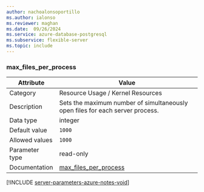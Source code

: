 ```yaml
---
author: nachoalonsoportillo
ms.author: ialonso
ms.reviewer: maghan
ms.date:  09/26/2024
ms.service: azure-database-postgresql
ms.subservice: flexible-server
ms.topic: include
---
```

### max_files_per_process

| Attribute      | Value                                                      |
|----------------|------------------------------------------------------------|
| Category       | Resource Usage / Kernel Resources |
| Description    | Sets the maximum number of simultaneously open files for each server process. |
| Data type      | integer   |
| Default value  | `1000`        |
| Allowed values | `1000`         |
| Parameter type | read-only      |
| Documentation  | [max_files_per_process](https://www.postgresql.org/docs/13/runtime-config-resource.html#GUC-MAX-FILES-PER-PROCESS) |


[!INCLUDE [server-parameters-azure-notes-void](./server-parameters-azure-notes-void.md)]




